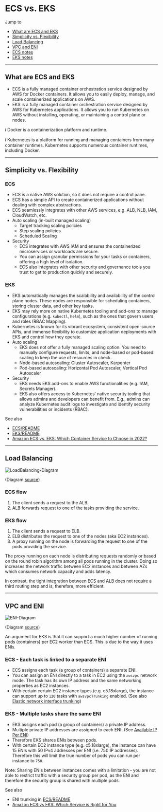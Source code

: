 # ECS vs. EKS

Jump to
- [What are ECS and EKS](#what-are-ecs-and-eks)
- [Simplicity vs. Flexibility](#simplicity-vs-flexibility)
- [Load Balancing](#load-balancing)
- [VPC and ENI](#vpc-and-eni)
- [ECS notes](./ECS/README.md)
- [EKS notes](./EKS/README.md)

---
## What are ECS and EKS

- ECS is a fully managed container orchestration service designed by AWS for Docker containers. It allows you to easily deploy, manage, and scale containerized applications on AWS.
- EKS is a fully managed container orchestration service designed by AWS for Kubernetes applications. It allows you to run Kubernetes on AWS without installing, operating, or maintaining a control plane or nodes.

ℹ️ Docker is a containerization platform and runtime.

ℹ️ Kubernetes is a platform for running and managing containers from many container runtimes. Kubernetes supports numerous container runtimes, including Docker.


---
## Simplicity vs. Flexibility

### ECS
- ECS is a native AWS solution, so it does not require a control pane.
- ECS has a simple API to create containerized applications without dealing with complex abstractions.
- ECS seamlessly integrates with other AWS services, e.g. ALB, NLB, IAM, CloudWatch, etc.
- Auto scaling (in-built managed scaling)
    - Target tracking scaling policies
    - Step scaling policies
    - Scheduled Scaling
- Security
    - ECS integrates with AWS IAM and ensures the containerized microservices or workloads are secure.
    - You can assign granular permissions for your tasks or containers, offering a high level of isolation.
    - ECS also integrates with other security and governance tools you trust to get to production quickly and securely.

### EKS
- EKS automatically manages the scalability and availability of the control plane nodes. These nodes are responsible for scheduling containers, storing cluster data, and other key tasks.
- EKS may rely more on native Kubernetes tooling and add-ons to manage configurations (e.g. `kubectl`, `helm`), such as the ones that govern users and roles (RBAC Mapping).
- Kubernetes is known for its vibrant ecosystem, consistent open-source APIs, and immense flexibility to customize application deployments with EKS and control how they operate.
- Auto scaling
    - EKS does not offer a fully managed scaling option. You need to manually configure requests, limits, and node-based or pod-based scaling to keep the use of resources in check.
    - Node-based autoscaling: Cluster Autoscaler, Karpenter
    - Pod-based autoscaling: Horizontal Pod Autoscaler, Vertical Pod Autoscaler
- Security
    - EKS needs EKS add-ons to enable AWS functionalities (e.g. IAM, Secrets Manager).
    - EKS also offers access to Kubernetes' native security tooling that allows admins and developers can benefit from. E.g., admins can analyze Kubernetes audit logs to investigate and identify security vulnerabilities or incidents (RBAC).

See also
- [ECS/README](./ECS/README.md)
- [EKS/README](./EKS/README.md)
- [Amazon ECS vs. EKS: Which Container Service to Choose in 2022?](https://www.simform.com/blog/amazon-ecs-vs-eks/)


---
## Load Balancing

![LoadBalancing-Diagram](https://miro.medium.com/max/700/0*iMPJ-d8_-sJwIAqn.png)

(Diagram [source](https://medium.com/swlh/eks-vs-ecs-orchestrating-containers-on-aws-9d49d3ff7f8d))

### ECS flow
1. The client sends a request to the ALB.
2. ALB forwards request to one of the tasks providing the service.

### EKS flow
1. The client sends a request to ELB.
2. ELB distributes the request to one of the nodes (aka EC2 instances).
3. A proxy running on the node is forwarding the request to one of the pods providing the service.

The proxy running on each node is distributing requests randomly or based on the round robin algorithm among all pods running in the cluster. Doing so increases the network traffic between EC2 instances and between AZs which consumes network capacity and adds latency.

In contrast, the tight integration between ECS and ALB does not require a third routing step and is, therefore, more efficient.


---
## VPC and ENI

![ENI-Diagram](https://miro.medium.com/max/700/0*KlCElQoKiuMOw8uw.png)

(Diagram [source](https://medium.com/swlh/eks-vs-ecs-orchestrating-containers-on-aws-9d49d3ff7f8d))

An argument for EKS is that it can support a much higher number of running pods (containers) per EC2 worker than ECS.
This is due to the way it uses ENIs.

### ECS - Each task is linked to a separate ENI
- ECS assigns each task (a group of containers) a separate ENI.
- You can assign an ENI directly to a task in EC2 using the `awsvpc` network mode. The task has its own IP address and the same networking properties as EC2 instances.
- With certain certain EC2 instance types (e.g. c5.18xlarge), the instance can support up to `120` tasks with `awsvpcTrunking` enabled. (See also [Elastic network interface trunking](https://docs.aws.amazon.com/AmazonECS/latest/developerguide/container-instance-eni.html))

### EKS - Multiple tasks share the same ENI
- EKS assigns each pod (a group of containers) a private IP address.
- Multiple private IP addresses are assigned to each ENI. (See [Available IP Per ENI](https://docs.aws.amazon.com/AWSEC2/latest/UserGuide/using-eni.html#AvailableIpPerENI))
- Therefore EKS shares ENIs between pods.
- With certain EC2 instance type (e.g. c5.18xlarge), the instance can have 15 ENIs with 50 IPv4 addresses per ENI (i.e. 750 IP addresses). Therefore this will limit the true number of pods you can run per instance to `750`.

Note: Sharing ENIs between instances comes with a limitation - you are not able to restrict traffic with a security group per pod, as the ENI and therefore the security group is shared with multiple pods.

See also
- ENI trunking in [ECS/README](./ECS/README.md)
- [Amazon ECS vs EKS: Which Service is Right for You](https://www.missioncloud.com/blog/amazon-ecs-vs-eks-which-service-is-right-for-you)
